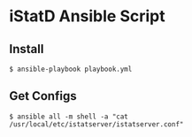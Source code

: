 # iStatD Ansible Script

## Install

```
$ ansible-playbook playbook.yml
```

## Get Configs

```
$ ansible all -m shell -a "cat /usr/local/etc/istatserver/istatserver.conf"
```